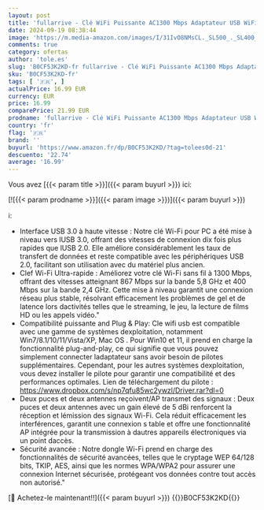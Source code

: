 ```yaml
---
layout: post
title: 'fullarrive - Clé WiFi Puissante AC1300 Mbps Adaptateur USB WiFi Cle USB WiFi 3.0 Double Bande 2.4G / 5GHz  MU-MIMO  Dongle WiFi Compatible avec Windows 11/10/8.1/8/7/Vista/XP  Mac OS'
date: 2024-09-19 08:38:44
image: 'https://m.media-amazon.com/images/I/31IvO8NMsCL._SL500_._SL400_.jpg'
comments: true
category: ofertas
author: 'tole.es'
slug: 'B0CF53K2KD-fr fullarrive - Clé WiFi Puissante AC1300 Mbps Adaptateur USB...'
sku: 'B0CF53K2KD-fr'
tags: [ '🇫🇷', ]
actualPrice: 16.99 EUR
currency: EUR
price: 16.99
comparePrice: 21.99 EUR
prodname: 'fullarrive - Clé WiFi Puissante AC1300 Mbps Adaptateur USB WiFi Cle USB WiFi 3.0 Double Bande 2.4G / 5GHz  MU-MIMO  Dongle WiFi Compatible avec Windows 11/10/8.1/8/7/Vista/XP  Mac OS'
country: 'fr'
flag: '🇫🇷'
brand: ''
buyurl: 'https://www.amazon.fr/dp/B0CF53K2KD/?tag=tolees0d-21'
descuento: '22.74'
average: '16.99'
---
```


Vous avez [{{< param title >}}]({{< param buyurl >}}) ici:

[![{{< param prodname >}}]({{< param image >}})]({{< param buyurl >}})

ℹ️:

- Interface USB 3.0 à haute vitesse : Notre clé Wi-Fi pour PC a été mise à niveau vers lUSB 3.0, offrant des vitesses de connexion dix fois plus rapides que lUSB 2.0. Elle améliore considérablement les taux de transfert de données et reste compatible avec les périphériques USB 2.0, facilitant son utilisation avec du matériel plus ancien.
- Clef Wi-Fi Ultra-rapide : Améliorez votre clé Wi-Fi sans fil à 1300 Mbps, offrant des vitesses atteignant 867 Mbps sur la bande 5,8 GHz et 400 Mbps sur la bande 2,4 GHz. Cette mise à niveau garantit une connexion réseau plus stable, résolvant efficacement les problèmes de gel et de latence lors dactivités telles que le streaming, le jeu, la lecture de films HD ou les appels vidéo."
- Compatibilité puissante and Plug & Play: Cle wifi usb est compatible avec une gamme de systèmes dexploitation, notamment Win7/8.1/10/11/Vista/XP, Mac OS . Pour Win10 et 11, il prend en charge la fonctionnalité plug-and-play, ce qui signifie que vous pouvez simplement connecter ladaptateur sans avoir besoin de pilotes supplémentaires. Cependant, pour les autres systèmes dexploitation, vous devez installer le pilote pour garantir une compatibilité et des performances optimales. Lien de téléchargement du pilote : https://www.dropbox.com/s/np7qfu85wc2ywzl/Driver.rar?dl=0
- Deux puces et deux antennes reçoivent/AP transmet des signaux : Deux puces et deux antennes avec un gain élevé de 5 dBi renforcent la réception et lémission des signaux Wi-Fi. Cela réduit efficacement les interférences, garantit une connexion s table et offre une fonctionnalité AP intégrée pour la transmission à dautres appareils électroniques via un point daccès.
- Sécurité avancée : Notre dongle Wi-Fi prend en charge des fonctionnalités de sécurité avancées, telles que le cryptage WEP 64/128 bits, TKIP, AES, ainsi que les normes WPA/WPA2 pour assurer une connexion Internet sécurisée, protégeant vos données contre tout accès non autorisé."

[🛒 Achetez-le maintenant!!]({{< param buyurl >}})
{{<world>}}B0CF53K2KD{{</world>}}
